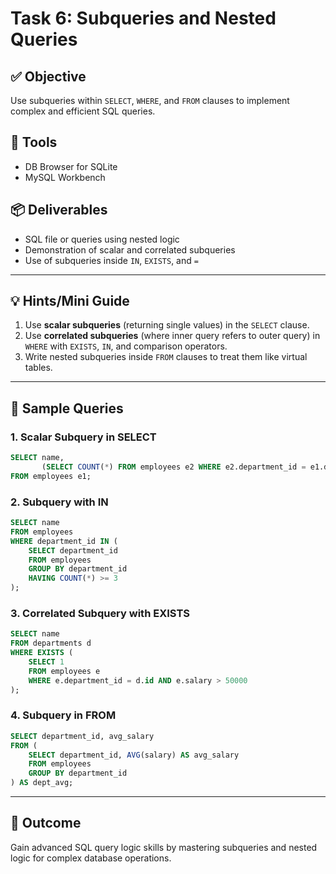 
# Task 6: Subqueries and Nested Queries

## ✅ Objective
Use subqueries within `SELECT`, `WHERE`, and `FROM` clauses to implement complex and efficient SQL queries.

## 🧰 Tools
- DB Browser for SQLite
- MySQL Workbench

## 📦 Deliverables
- SQL file or queries using nested logic
- Demonstration of scalar and correlated subqueries
- Use of subqueries inside `IN`, `EXISTS`, and `=`

---

## 💡 Hints/Mini Guide

1. Use **scalar subqueries** (returning single values) in the `SELECT` clause.
2. Use **correlated subqueries** (where inner query refers to outer query) in `WHERE` with `EXISTS`, `IN`, and comparison operators.
3. Write nested subqueries inside `FROM` clauses to treat them like virtual tables.

---

## 🧪 Sample Queries

### 1. Scalar Subquery in SELECT
```sql
SELECT name,
       (SELECT COUNT(*) FROM employees e2 WHERE e2.department_id = e1.department_id) AS dept_count
FROM employees e1;
```

### 2. Subquery with IN
```sql
SELECT name
FROM employees
WHERE department_id IN (
    SELECT department_id
    FROM employees
    GROUP BY department_id
    HAVING COUNT(*) >= 3
);
```

### 3. Correlated Subquery with EXISTS
```sql
SELECT name
FROM departments d
WHERE EXISTS (
    SELECT 1
    FROM employees e
    WHERE e.department_id = d.id AND e.salary > 50000
);
```

### 4. Subquery in FROM
```sql
SELECT department_id, avg_salary
FROM (
    SELECT department_id, AVG(salary) AS avg_salary
    FROM employees
    GROUP BY department_id
) AS dept_avg;
```

---

## 🎯 Outcome
Gain advanced SQL query logic skills by mastering subqueries and nested logic for complex database operations.
